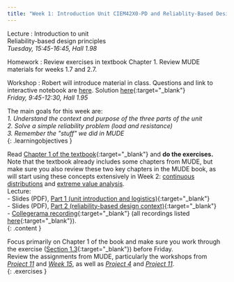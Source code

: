 ```yaml
---
title: "Week 1: Introduction Unit CIEM42X0-PD and Reliablity-Based Design"
---
```

<!-- <a href="" target="_blank"></a> -->
<!-- This will make a piece of text, followed by a button that is a hyperlink that opens in a new tab -->
<!-- In-Class Session <a href="https://tudelft-citg.github.io/HOS-prob-design/homework/HW_05_assignment.html" target="_blank">HW 5 Due</a>{: .label .label-red } -->

Lecture
: Introduction to unit
  <br>Reliability-based design principles
  <br><em>Tuesday, 15:45-16:45, Hall 1.98</em>

Homework
: Review exercises in textbook Chapter 1. Review MUDE materials for weeks 1.7 and 2.7.

Workshop
: Robert will introduce material in class. Questions and link to interactive notebook are [here](https://tudelft-citg.github.io/HOS-prob-design-24/workshop/01). Solution [here](https://teachbooks.github.io/HOS-workbook/2024/workshop/01_solution.html#){:target="_blank"}
  <br><em>Friday, 9:45-12:30, Hall 1.95</em>

<!-- Holidays
: None -->

The main goals for this week are: <br>
<i>1. Understand the context and purpose of the three parts of the unit</i><br>
<i>2. Solve a simple reliability problem (load and resistance)</i><br>
<i>3. Remember the "stuff" we did in MUDE</i><br>
{: .learningobjectives }

Read [Chapter 1 of the textbook](https://teachbooks.tudelft.nl/risk-reliability/prob-design/overview.html#){:target="_blank"} and **do the exercises.** Note that the textbook already includes some chapters from MUDE, but make sure you also review these two key chapters in the MUDE book, as will start using these concepts extensively in Week 2: [continuous distributions](https://mude.citg.tudelft.nl/book/probability/Reminder_intro.html) and [extreme value analysis](https://mude.citg.tudelft.nl/book/eva/intro.html).<br>Lecture:<br>- Slides (PDF), [Part 1 (unit introduction and logistics)](https://tudelft-citg.github.io/HOS-prob-design-24/assets/lecture_slides/01_lecture_part_1_logistics.pdf){:target="_blank"}<br>- Slides (PDF), [Part 2 (reliability-based design context)](https://tudelft-citg.github.io/HOS-prob-design-24/assets/lecture_slides/01_lecture_part_2_design_context.pdf){:target="_blank"}<br>- [Collegerama recording](https://collegeramavideoportal.tudelft.nl/catalogue/ciem4220/presentation/aa391c934f024b83bcd9b6190136a3261d?academicYear=2023-2024-ciem4220){:target="_blank"} (all recordings listed [here](https://collegeramavideoportal.tudelft.nl/catalogue/ciem4220/){:target="_blank"}).<br>
{: .content }

 Focus primarily on Chapter 1 of the book and make sure you work through the exercise ([Section 1.3](https://teachbooks.tudelft.nl/risk-reliability/prob-design/exercise.html){:target="_blank"}) before Friday.<br>Review the assignments from MUDE, particularly the workshops from <a href="https://mude.citg.tudelft.nl/course-files/Week_1_7/" target="_blank"><em>Project 11</em></a> and <a href="https://mude.citg.tudelft.nl/course-files/Week_2_7/" target="_blank"><em>Week 15</em></a>, as well as <a href="https://mude.citg.tudelft.nl/course-files/Project_4/" target="_blank"><em>Project 4</em></a> and <a href="https://mude.citg.tudelft.nl/course-files/Project_4/" target="_blank"><em>Project 11</em></a>.<br>
{: .exercises }